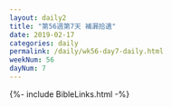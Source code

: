 ```yaml
---
layout: daily2
title: "第56週第7天 補漏拾遺"
date: 2019-02-17
categories: daily
permalink: /daily/wk56-day7-daily.html
weekNum: 56
dayNum: 7
---
```


{%- include BibleLinks.html -%}
